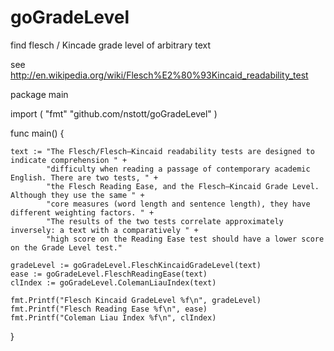 goGradeLevel
============

find flesch / Kincade grade level of arbitrary text

see http://en.wikipedia.org/wiki/Flesch%E2%80%93Kincaid_readability_test

package main

import (
	"fmt"
	"github.com/nstott/goGradeLevel"
)

func main() {

	text := "The Flesch/Flesch–Kincaid readability tests are designed to indicate comprehension " + 
			"difficulty when reading a passage of contemporary academic English. There are two tests, " + 
			"the Flesch Reading Ease, and the Flesch–Kincaid Grade Level. Although they use the same " +
			"core measures (word length and sentence length), they have different weighting factors. " +
			"The results of the two tests correlate approximately inversely: a text with a comparatively " + 
			"high score on the Reading Ease test should have a lower score on the Grade Level test."

	gradeLevel := goGradeLevel.FleschKincaidGradeLevel(text)
	ease := goGradeLevel.FleschReadingEase(text)
	clIndex := goGradeLevel.ColemanLiauIndex(text)

	fmt.Printf("Flesch Kincaid GradeLevel %f\n", gradeLevel)
	fmt.Printf("Flesch Reading Ease %f\n", ease)
	fmt.Printf("Coleman Liau Index %f\n", clIndex)

}